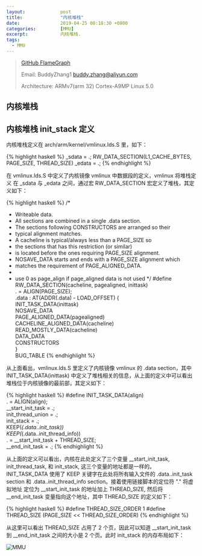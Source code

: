 ```yaml
---
layout:             post
title:              "内核堆栈"
date:               2019-04-25 08:18:30 +0800
categories:         [MMU]
excerpt:            内核堆栈.
tags:
  - MMU
---
```


> [GitHub FlameGraph](https://github.com/brendangregg/FlameGraph)
>
> Email: BuddyZhang1 <buddy.zhang@aliyun.com>
>
> Architecture: ARMv7(arm 32) Cortex-A9MP Linux 5.0


## 内核堆栈


## 内核堆栈 init_stack 定义

内核堆栈定义在 arch/arm/kernel/vmlinux.lds.S 里，如下：

{% highlight haskell %}
        _sdata = .;
        RW_DATA_SECTION(L1_CACHE_BYTES, PAGE_SIZE, THREAD_SIZE)
        _edata = .;
{% endhighlight %}

在 vmlinux.lds.S 中定义了内核镜像 vmlinux 中数据段的定义，vmlinux 将堆栈定义
在 _sdata 与 _edata 之间，通过宏 RW_DATA_SECTION 宏定义了堆栈，其定义如下：

{% highlight haskell %}
/*
 * Writeable data.
 * All sections are combined in a single .data section.
 * The sections following CONSTRUCTORS are arranged so their
 * typical alignment matches.
 * A cacheline is typical/always less than a PAGE_SIZE so
 * the sections that has this restriction (or similar)
 * is located before the ones requiring PAGE_SIZE alignment.
 * NOSAVE_DATA starts and ends with a PAGE_SIZE alignment which
 * matches the requirement of PAGE_ALIGNED_DATA.
 *
 * use 0 as page_align if page_aligned data is not used */
#define RW_DATA_SECTION(cacheline, pagealigned, inittask)               \
        . = ALIGN(PAGE_SIZE);                                           \
        .data : AT(ADDR(.data) - LOAD_OFFSET) {                         \
                INIT_TASK_DATA(inittask)                                \
                NOSAVE_DATA                                             \
                PAGE_ALIGNED_DATA(pagealigned)                          \
                CACHELINE_ALIGNED_DATA(cacheline)                       \
                READ_MOSTLY_DATA(cacheline)                             \
                DATA_DATA                                               \
                CONSTRUCTORS                                            \
        }                                                               \
        BUG_TABLE
{% endhighlight %}

从上面看出，vmlinux.lds.S 里定义了内核镜像 vmlinux 的 .data section，其中
INIT_TASK_DATA(inittask) 中定义了堆栈相关的信息，从上面的定义中可以看出
堆栈位于内核镜像的最前部，其定义如下：

{% highlight haskell %}
#define INIT_TASK_DATA(align)                                           \
        . = ALIGN(align);                                               \
        __start_init_task = .;                                          \
        init_thread_union = .;                                          \
        init_stack = .;                                                 \
        KEEP(*(.data..init_task))                                       \
        KEEP(*(.data..init_thread_info))                                \
        . = __start_init_task + THREAD_SIZE;                            \
        __end_init_task = .;
{% endhighlight %}

从上面的定义可以看出，内核在此处定义了三个变量 __start_init_task,
init_thread_task, 和 init_stack, 这三个变量的地址都是一样的。INIT_TASK_DATA
使用了 KEEP 关键字在此处将所有输入文件的 .data..init_task section 和
.data..init_thread_info section。接着使用链接脚本的定位符 "." 将虚拟地址
定位为 __start_init_task 的地址加上 THREAD_SIZE, 然后将 __end_init_task
变量指向这个地址，其中 THREAD_SIZE 的定义如下：

{% highlight haskell %}
#define THREAD_SIZE_ORDER       1
#define THREAD_SIZE             (PAGE_SIZE << THREAD_SIZE_ORDER)
{% endhighlight %}

从这里可以看出 THREAD_SIZE 占用了 2 个页，因此可以知道 __start_init_task
到 __end_init_task 之间的大小是 2 个页。此时 init_stack 的内存布局如下：

![MMU](https://gitee.com/BiscuitOS_team/PictureSet/raw/Gitee/BiscuitOS/boot/BOOT000054.png)
